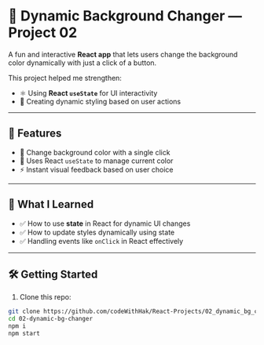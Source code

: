 # 🎨 Dynamic Background Changer — Project 02

A fun and interactive **React app** that lets users change the background color dynamically with just a click of a button.

This project helped me strengthen:
- ⚛️ Using **React `useState`** for UI interactivity
- 🎯 Creating dynamic styling based on user actions

---

## 🚀 Features

- 🎨 Change background color with a single click
- 🧠 Uses React `useState` to manage current color
- ⚡ Instant visual feedback based on user choice

---

## 🧠 What I Learned

- ✅ How to use **state** in React for dynamic UI changes
- ✅ How to update styles dynamically using state
- ✅ Handling events like `onClick` in React effectively

---

## 🛠️ Getting Started

1. Clone this repo:

```bash
git clone https://github.com/codeWithHak/React-Projects/02_dynamic_bg_changer.git
cd 02-dynamic-bg-changer
npm i
npm start
 ```

